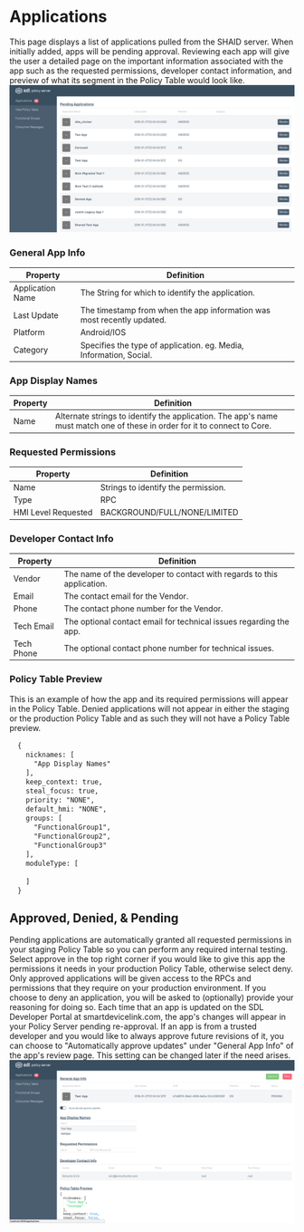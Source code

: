 # Applications
This page displays a list of applications pulled from the SHAID server. When initially added, apps will be pending approval. Reviewing each app will give the user a detailed page on the important information associated with the app such as the requested permissions, developer contact information, and preview of what its segment in the Policy Table would look like.
![Applications-List](./assets/Applications-List.png)
### General App Info
| Property | Definition |
|----------|---------|
| Application Name | The String for which to identify the application. |
| Last Update | The timestamp from when the app information was most recently updated. |
| Platform | Android/IOS |
| Category | Specifies the type of application. eg. Media, Information, Social. |

### App Display Names
| Property | Definition |
|----------|---------|
| Name   | Alternate strings to identify the application. The app's name must match one of these in order for it to connect to Core. |

### Requested Permissions
| Property | Definition |
|----------|---------|
| Name | Strings to identify the permission. |
| Type | RPC  |
| HMI Level Requested | BACKGROUND/FULL/NONE/LIMITED   |

### Developer Contact Info
| Property | Definition |
|----------|---------|
| Vendor | The name of the developer to contact with regards to this application. |
| Email | The contact email for the Vendor. |
| Phone | The contact phone number for the Vendor. |
| Tech Email | The optional contact email for technical issues regarding the app. |
| Tech Phone | The optional contact phone number for technical issues. |


### Policy Table Preview
This is an example of how the app and its required permissions will appear in the Policy Table. Denied applications will not appear in either the staging or the production Policy Table and as such they will not have a Policy Table preview.
```
  {
    nicknames: [
      "App Display Names"
    ],
    keep_context: true,
    steal_focus: true,
    priority: "NONE",
    default_hmi: "NONE",
    groups: [
      "FunctionalGroup1",
      "FunctionalGroup2",
      "FunctionalGroup3"
    ],
    moduleType: [

    ]
  }
```
## Approved, Denied, & Pending
Pending applications are automatically granted all requested permissions in your staging Policy Table so you can perform any required internal testing. Select approve in the top right corner if you would like to give this app the permissions it needs in your production Policy Table, otherwise select deny. Only approved applications will be given access to the RPCs and permissions that they require on your production environment. If you choose to deny an application, you will be asked to (optionally) provide your reasoning for doing so. Each time that an app is updated on the SDL Developer Portal at smartdevicelink.com, the app's changes will appear in your Policy Server pending re-approval. If an app is from a trusted developer and you would like to always approve future revisions of it, you can choose to "Automatically approve updates" under "General App Info" of the app's review page. This setting can be changed later if the need arises.
![App-Details](./assets/App-Details.png)
